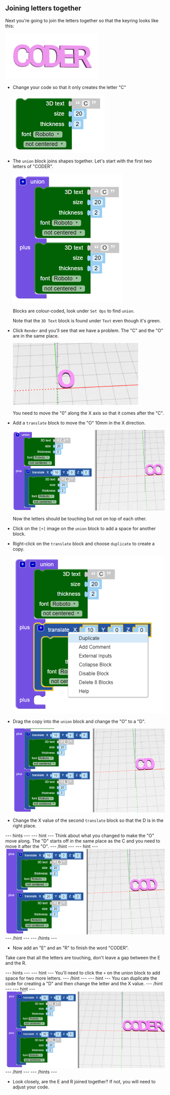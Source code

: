 ## Joining letters together

Next you're going to join the letters together so that the keyring looks like this:

![screenshot](images/coder-letters-joined.png) 

+ Change your code so that it only creates the letter "C"

	![screenshot](images/coder-c.png) 
	
+ The `union` block joins shapes together. Let's start with the first two letters of "CODER". 

	![screenshot](images/coder-co.png) 
	
	Blocks are colour-coded, look under `Set Ops` to find `union`. 
	
	Note that the `3D Text` block is found under `Text` even though it's green. 
	
+ Click `Render` and you'll see that we have a problem. The "C" and the "O" are in the same place. 

	![screenshot](images/coder-same-place.png)
		
	You need to move the "0" along the X axis so that it comes after the "C". 

	
+ Add a `translate` block to move the "O" 10mm in the X direction. 
	
	![screenshot](images/coder-translate.png) 
	
	Now the letters should be touching but not on top of each other. 
	
+ Click on the `[+]` image on the `union` block to add a space for another block. 

+ Right-click on the `translate` block and choose `duplicate` to create a copy. 

	![screenshot](images/coder-duplicate.png) 
	
+ 	Drag the copy into the `union` block and change the "O" to a "D".
	
	![screenshot](images/coder-d.png) 
	
+ Change the X value of the second `translate` block so that the D is in the right place. 

--- hints ---
--- hint ---
Think about what you changed to make the "O" move along. The "D" starts off in the same place as the C and you need to move it after the "O". 
--- /hint ---
--- hint ---
	![screenshot](images/coder-d-hint.png) 
--- /hint ---
--- /hints ---

+ Now add an "E" and an "R" to finish the word "CODER". 

Take care that all the letters are touching, don't leave a gap between the E and the R.

--- hints ---
--- hint ---
You'll need to click the `+` on the union block to add space for two more letters. 
--- /hint ---
--- hint ---
You can duplicate the code for creating a "D" and then change the letter and the X value. 
--- /hint ---
--- hint ---
	![screenshot](images/coder-hint-er.png) 
--- /hint ---
--- /hints ---

+ Look closely, are the E and R joined together? If not, you will need to adjust your code. 
